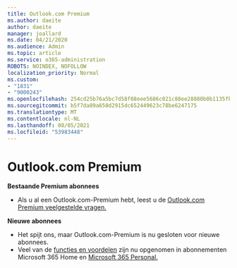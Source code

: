 ```yaml
---
title: Outlook.com Premium
ms.author: daeite
author: daeite
manager: joallard
ms.date: 04/21/2020
ms.audience: Admin
ms.topic: article
ms.service: o365-administration
ROBOTS: NOINDEX, NOFOLLOW
localization_priority: Normal
ms.custom:
- "1831"
- "9000243"
ms.openlocfilehash: 254cd25b76a5bc7d58f08eee5686c021c88ee28880b0b1135fba8e2119355721
ms.sourcegitcommit: b5f7da89a650d2915dc652449623c78be6247175
ms.translationtype: MT
ms.contentlocale: nl-NL
ms.lasthandoff: 08/05/2021
ms.locfileid: "53983448"
---
```

# <a name="outlookcom-premium"></a>Outlook.com Premium

**Bestaande Premium abonnees**

- Als u al een Outlook.com-Premium hebt, leest u de [Outlook.com Premium veelgestelde vragen.](https://support.office.com/article/cd5f03f6-1407-456a-9410-f8f24804746b?wt.mc_id=Office_Outlook_com_Alchemy)

**Nieuwe abonnees**

- Het spijt ons, maar Outlook.com-Premium is nu gesloten voor nieuwe abonnees.
- Veel van de [functies en voordelen](https://support.office.com/article/78c6089c-7faf-44f5-82e2-efa9ebb921d2?wt.mc_id=Office_Outlook_com_Alchemy) zijn nu opgenomen in abonnementen Microsoft 365 Home en [Microsoft 365 Personal.](https://go.microsoft.com/fwlink/?linkid=2017122)